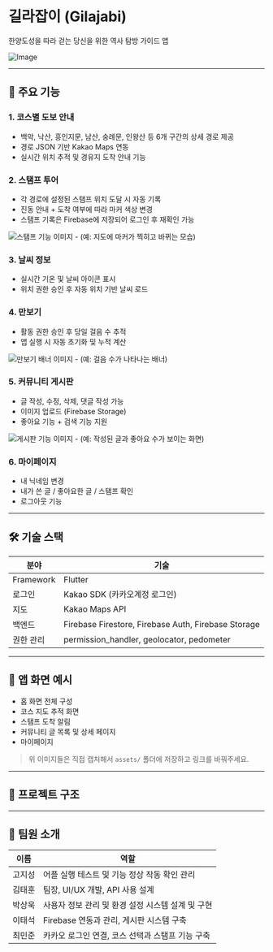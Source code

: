 # 길라잡이 (Gilajabi)

한양도성을 따라 걷는 당신을 위한 역사 탐방 가이드 앱

![Image](https://github.com/user-attachments/assets/26582ac9-bfa7-48c1-9fcf-4e5c443c85c7)

---

## 📱 주요 기능

### 1. 코스별 도보 안내
- 백악, 낙산, 흥인지문, 남산, 숭례문, 인왕산 등 6개 구간의 상세 경로 제공
- 경로 JSON 기반 Kakao Maps 연동
- 실시간 위치 추적 및 경유지 도착 안내 기능

### 2. 스탬프 투어
- 각 경로에 설정된 스탬프 위치 도달 시 자동 기록
- 진동 안내 + 도착 여부에 따라 마커 색상 변경
- 스탬프 기록은 Firebase에 저장되어 로그인 후 재확인 가능

![스탬프 기능 이미지 - (예: 지도에 마커가 찍히고 바뀌는 모습)](./assets/stamp_demo.png)

### 3. 날씨 정보
- 실시간 기온 및 날씨 아이콘 표시
- 위치 권한 승인 후 자동 위치 기반 날씨 로드

### 4. 만보기
- 활동 권한 승인 후 당일 걸음 수 추적
- 앱 실행 시 자동 초기화 및 누적 계산

![만보기 배너 이미지 - (예: 걸음 수가 나타나는 배너)](./assets/step_counter_demo.png)

### 5. 커뮤니티 게시판
- 글 작성, 수정, 삭제, 댓글 작성 가능
- 이미지 업로드 (Firebase Storage)
- 좋아요 기능 + 검색 기능 지원

![게시판 기능 이미지 - (예: 작성된 글과 좋아요 수가 보이는 화면)](./assets/board_demo.png)

### 6. 마이페이지
- 내 닉네임 변경
- 내가 쓴 글 / 좋아요한 글 / 스탬프 확인
- 로그아웃 기능

---

## 🛠 기술 스택

| 분야 | 기술 |
|------|------|
| Framework | Flutter |
| 로그인 | Kakao SDK (카카오계정 로그인) |
| 지도 | Kakao Maps API |
| 백엔드 | Firebase Firestore, Firebase Auth, Firebase Storage |
| 권한 관리 | permission_handler, geolocator, pedometer |

---

## 📸 앱 화면 예시

- 홈 화면 전체 구성
- 코스 지도 추적 화면
- 스탬프 도착 알림
- 커뮤니티 글 목록 및 상세 페이지
- 마이페이지

> 위 이미지들은 직접 캡처해서 `assets/` 폴더에 저장하고 링크를 바꿔주세요.

---

## 📂 프로젝트 구조

---

## 🙋 팀원 소개

| 이름 | 역할 |
|------|------|
| 고지성 | 어플 실행 테스트 및 기능 정상 작동 확인 관리 |
| 김태훈 | 팀장, UI/UX 개발, API 사용 설계 |
| 박상욱 | 사용자 정보 관리 및 환경 설정 시스템 설계 및 구현 |
| 이태석 | Firebase 연동과 관리, 게시판 시스템 구축 |
| 최민준 | 카카오 로그인 연결, 코스 선택과 스탬프 기능 구축 |
